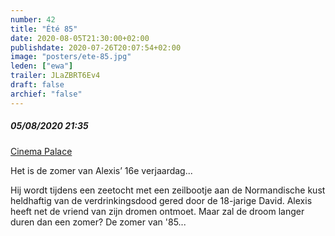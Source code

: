 ```yaml
---
number: 42
title: "Été 85"
date: 2020-08-05T21:30:00+02:00
publishdate: 2020-07-26T20:07:54+02:00
image: "posters/ete-85.jpg"
leden: ["ewa"]
trailer: JLaZBRT6Ev4
draft: false
archief: "false"
---
```


##### 05/08/2020 21:35

[Cinema Palace](https://cinema-palace.be/fr/film/ete-85)

Het is de zomer van Alexis’ 16e verjaardag...
<!--more-->
Hij wordt tijdens een zeetocht met een zeilbootje aan de Normandische kust
heldhaftig van de verdrinkingsdood gered door de 18-jarige David. Alexis
heeft net de vriend van zijn dromen ontmoet. Maar zal de droom langer
duren dan een zomer? De zomer van '85...
